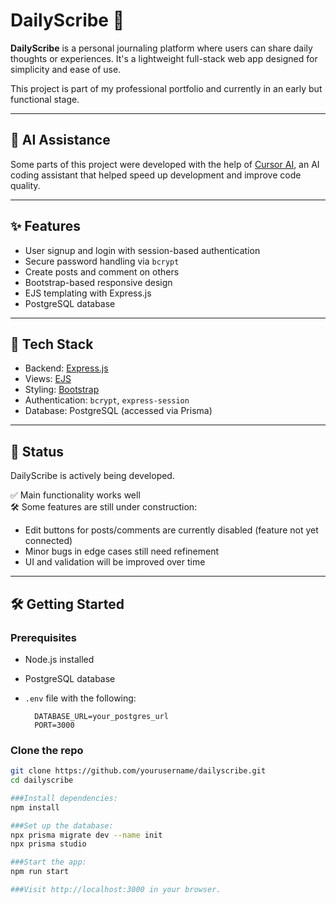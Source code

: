 # DailyScribe 📝

**DailyScribe** is a personal journaling platform where users can share daily thoughts or experiences. It's a lightweight full-stack web app designed for simplicity and ease of use.

This project is part of my professional portfolio and currently in an early but functional stage.

---

## 🤖 AI Assistance

Some parts of this project were developed with the help of [Cursor AI](https://www.cursor.sh/), an AI coding assistant that helped speed up development and improve code quality.

---

## ✨ Features

- User signup and login with session-based authentication
- Secure password handling via `bcrypt`
- Create posts and comment on others
- Bootstrap-based responsive design
- EJS templating with Express.js
- PostgreSQL database

---

## 🔧 Tech Stack

- Backend: [Express.js](https://expressjs.com/)
- Views: [EJS](https://ejs.co/)
- Styling: [Bootstrap](https://getbootstrap.com/)
- Authentication: `bcrypt`, `express-session`
- Database: PostgreSQL (accessed via Prisma)

---

## 🚧 Status

DailyScribe is actively being developed.

✅ Main functionality works well  
🛠 Some features are still under construction:

- Edit buttons for posts/comments are currently disabled (feature not yet connected)
- Minor bugs in edge cases still need refinement
- UI and validation will be improved over time

---

## 🛠 Getting Started

### Prerequisites

- Node.js installed
- PostgreSQL database
- `.env` file with the following:

        DATABASE_URL=your_postgres_url
        PORT=3000

###  Clone the repo
```bash
git clone https://github.com/yourusername/dailyscribe.git
cd dailyscribe

###Install dependencies:
npm install

###Set up the database:
npx prisma migrate dev --name init
npx prisma studio

###Start the app:
npm run start

###Visit http://localhost:3000 in your browser.